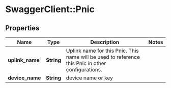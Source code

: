 # SwaggerClient::Pnic

## Properties
Name | Type | Description | Notes
------------ | ------------- | ------------- | -------------
**uplink_name** | **String** | Uplink name for this Pnic. This name will be used to reference this Pnic in other configurations. | 
**device_name** | **String** | device name or key | 


